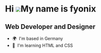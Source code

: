 Hi ![](https://user-images.githubusercontent.com/18350557/176309783-0785949b-9127-417c-8b55-ab5a4333674e.gif)My name is fyonix
==============================================================================================================================

Web Developer and Designer
--------------------------

*   🌍  I'm based in Germany
*   🧠  I'm learning HTML and CSS
